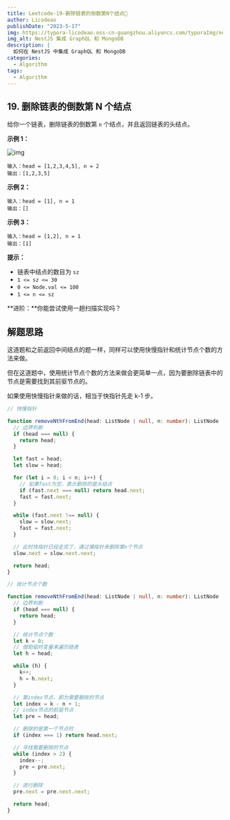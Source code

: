 ```yaml
---
title: Leetcode-19-删除链表的倒数第N个结点📌
author: Licodeao
publishDate: "2023-5-17"
img: https://typora-licodeao.oss-cn-guangzhou.aliyuncs.com/typoraImg/nestjs-graphql-mongodb.webp
img_alt: NestJS 集成 GraphQL 和 MongoDB
description: |
  如何在 NestJS 中集成 GraphQL 和 MongoDB
categories:
  - Algorithm
tags:
  - Algorithm
---
```


## 19. 删除链表的倒数第 N 个结点

给你一个链表，删除链表的倒数第 `n` 个结点，并且返回链表的头结点。

**示例 1：**

![img](https://typora-licodeao.oss-cn-guangzhou.aliyuncs.com/typoraImg/remove_ex1.jpg)

```
输入：head = [1,2,3,4,5], n = 2
输出：[1,2,3,5]
```

**示例 2：**

```
输入：head = [1], n = 1
输出：[]
```

**示例 3：**

```
输入：head = [1,2], n = 1
输出：[1]
```

**提示：**

- 链表中结点的数目为 `sz`
- `1 <= sz <= 30`
- `0 <= Node.val <= 100`
- `1 <= n <= sz`

**进阶：**你能尝试使用一趟扫描实现吗？

## 解题思路

这道题和之前返回中间结点的题一样，同样可以使用快慢指针和统计节点个数的方法来做。

但在这道题中，使用统计节点个数的方法来做会更简单一点，因为要删除链表中的节点是需要找到其前驱节点的。

如果使用快慢指针来做的话，相当于快指针先走 k-1 步。

```typescript
// 快慢指针

function removeNthFromEnd(head: ListNode | null, n: number): ListNode | null {
  // 边界判断
  if (head === null) {
    return head;
  }

  let fast = head;
  let slow = head;

  for (let i = 0; i < n; i++) {
    // 如果fast为空，表示删除的是头结点
    if (fast.next === null) return head.next;
    fast = fast.next;
  }

  while (fast.next !== null) {
    slow = slow.next;
    fast = fast.next;
  }

  // 此时快指针已经走完了，通过慢指针来删除第n个节点
  slow.next = slow.next.next;

  return head;
}
```

```typescript
// 统计节点个数

function removeNthFromEnd(head: ListNode | null, n: number): ListNode | null {
  // 边界判断
  if (head === null) {
    return head;
  }

  // 统计节点个数
  let k = 0;
  // 借助临时变量来遍历链表
  let h = head;

  while (h) {
    k++;
    h = h.next;
  }

  // 第index节点，即为需要删除的节点
  let index = k - n + 1;
  // index节点的前驱节点
  let pre = head;

  // 删除的是第一个节点时
  if (index === 1) return head.next;

  // 寻找需要删除的节点
  while (index > 2) {
    index--;
    pre = pre.next;
  }

  // 进行删除
  pre.next = pre.next.next;

  return head;
}
```
